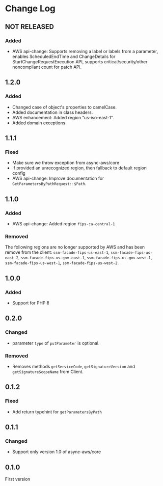 # Change Log

## NOT RELEASED

### Added

- AWS api-change: Supports removing a label or labels from a parameter, enables ScheduledEndTime and ChangeDetails for StartChangeRequestExecution API, supports critical/security/other noncompliant count for patch API.

## 1.2.0

### Added

- Changed case of object's properties to camelCase.
- Added documentation in class headers.
- AWS enhancement: Added region "us-iso-east-1".
- Added domain exceptions

## 1.1.1

### Fixed

- Make sure we throw exception from async-aws/core
- If provided an unrecognized region, then fallback to default region config
- AWS api-change: Improve documentation for `GetParametersByPathRequest::$Path`.

## 1.1.0

### Added

- AWS api-change: Added region `fips-ca-central-1`

### Removed

The following regions are no longer supported by AWS and has been remove from
the client: `ssm-facade-fips-us-east-1`, `ssm-facade-fips-us-east-2`, `ssm-facade-fips-us-gov-east-1`,
`ssm-facade-fips-us-gov-west-1`, `ssm-facade-fips-us-west-1`, `ssm-facade-fips-us-west-2`.

## 1.0.0

### Added

- Support for PHP 8

## 0.2.0

### Changed

- parameter `type` of `putParameter` is optional.

### Removed

- Removes methods `getServiceCode`, `getSignatureVersion` and `getSignatureScopeName` from Client.

## 0.1.2

### Fixed

- Add return typehint for `getParametersByPath`

## 0.1.1

### Changed

- Support only version 1.0 of async-aws/core

## 0.1.0

First version
